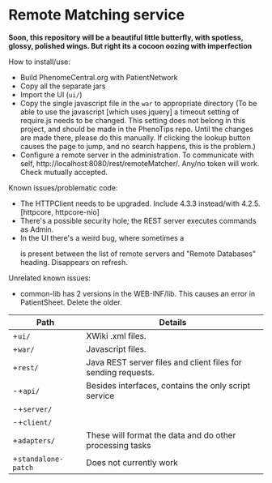 Remote Matching service
=======================

**Soon, this repository will be a beautiful little butterfly, with spotless, glossy, polished wings.
But right its a cocoon oozing with imperfection**

How to install/use:
 - Build PhenomeCentral.org with PatientNetwork
 - Copy all the separate jars
 - Import the UI (```ui/```)
 - Copy the single javascript file in the ```war``` to appropriate directory
 (To be able to use the javascript [which uses jquery] a timeout setting of require.js needs to be changed.
 This setting does not belong in this project, and should be made in the PhenoTips repo. Until the changes are made
 there, please do this manually. If clicking the lookup button causes the page to jump, and no search happens, this
 is the problem.)
 - Configure a remote server in the administration. To communicate with self, http://localhost:8080/rest/remoteMatcher/.
 Any/no token will work. Check mutually accepted.

Known issues/problematic code:
 - The HTTPClient needs to be upgraded. Include 4.3.3 instead/with 4.2.5. [httpcore, httpcore-nio]
 - There's a possible security hole; the REST server executes commands as Admin.
 - In the UI there's a weird bug, where sometimes a <p> is present between the list of remote servers and "Remote
 Databases" heading. Disappears on refresh.

Unrelated known issues:
 - common-lib has 2 versions in the WEB-INF/lib. This causes an error in PatientSheet. Delete the older.

Path                     | Details
-------------------------|---------------------------------
+```ui/```	             | XWiki .xml files.
+```war/```	             | Javascript files.
+```rest/```	         | Java REST server files and client files for sending requests.
-+```api/```             | Besides interfaces, contains the only script service
-+```server/```          |
-+```client/```          |
+```adapters/```         | These will format the data and do other processing tasks
+```standalone-patch```  | Does not currently work
